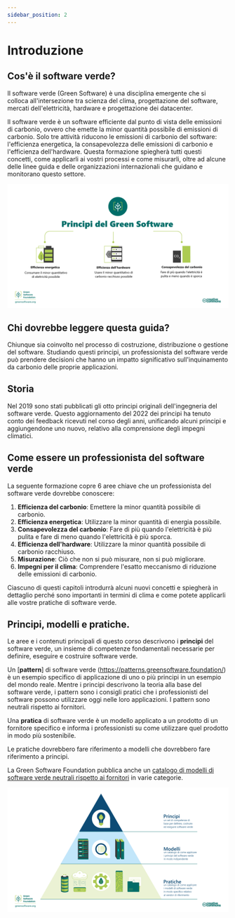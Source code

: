 ```yaml
---
sidebar_position: 2
---
```


# Introduzione

## Cos'è il software verde?

Il software verde (Green Software) è una disciplina emergente che si colloca all'intersezione tra scienza del clima, progettazione del software, mercati dell'elettricità, hardware e progettazione dei datacenter.

Il software verde è un software efficiente dal punto di vista delle emissioni di carbonio, ovvero che emette la minor quantità possibile di emissioni di carbonio. Solo tre attività riducono le emissioni di carbonio del software: l'efficienza energetica, la consapevolezza delle emissioni di carbonio e l'efficienza dell'hardware. Questa formazione spiegherà tutti questi concetti, come applicarli ai vostri processi e come misurarli, oltre ad alcune delle linee guida e delle organizzazioni internazionali che guidano e monitorano questo settore.

![alt_text](./images/01_efficienza_del_carbonio.png "image_tooltip")

## Chi dovrebbe leggere questa guida?

Chiunque sia coinvolto nel processo di costruzione, distribuzione o gestione del software. Studiando questi principi, un professionista del software verde può prendere decisioni che hanno un impatto significativo sull'inquinamento da carbonio delle proprie applicazioni.

## Storia

Nel 2019 sono stati pubblicati gli otto principi originali dell'ingegneria del software verde. Questo aggiornamento del 2022 dei principi ha tenuto conto dei feedback ricevuti nel corso degli anni, unificando alcuni principi e aggiungendone uno nuovo, relativo alla comprensione degli impegni climatici.

## Come essere un professionista del software verde

La seguente formazione copre 6 aree chiave che un professionista del software verde dovrebbe conoscere:

1. **Efficienza del carbonio**: Emettere la minor quantità possibile di carbonio.
2. **Efficienza energetica**: Utilizzare la minor quantità di energia possibile.
3. **Consapevolezza del carbonio**: Fare di più quando l'elettricità è più pulita e fare di meno quando l'elettricità è più sporca.
4. **Efficienza dell'hardware**: Utilizzare la minor quantità possibile di carbonio racchiuso.
5. **Misurazione**: Ciò che non si può misurare, non si può migliorare.
6. **Impegni per il clima**: Comprendere l'esatto meccanismo di riduzione delle emissioni di carbonio.

Ciascuno di questi capitoli introdurrà alcuni nuovi concetti e spiegherà in dettaglio perché sono importanti in termini di clima e come potete applicarli alle vostre pratiche di software verde.

## Principi, modelli e pratiche.

Le aree e i contenuti principali di questo corso descrivono i **principi** del software verde, un insieme di competenze fondamentali necessarie per definire, eseguire e costruire software verde.

Un [**pattern**] di software verde (https://patterns.greensoftware.foundation/) è un esempio specifico di applicazione di uno o più principi in un esempio del mondo reale. Mentre i principi descrivono la teoria alla base del software verde, i pattern sono i consigli pratici che i professionisti del software possono utilizzare oggi nelle loro applicazioni. I pattern sono neutrali rispetto ai fornitori.

Una **pratica** di software verde è un modello applicato a un prodotto di un fornitore specifico e informa i professionisti su come utilizzare quel prodotto in modo più sostenibile.

Le pratiche dovrebbero fare riferimento a modelli che dovrebbero fare riferimento a principi.

La Green Software Foundation pubblica anche un [catalogo di modelli di software verde neutrali rispetto ai fornitori](https://patterns.greensoftware.foundation/) in varie categorie.
 
![Green Software Principles, Patterns, and Practices](./images/GSF_Principles_Patterns_Practices.png "Green Software Principles, Patterns, and Practices")
